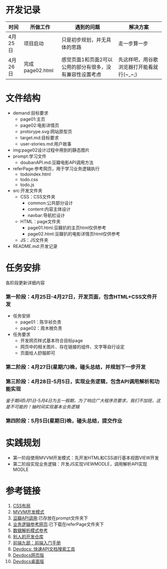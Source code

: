 # 开发记录

| 时间 | 所做工作 | 遇到的问题 | 解决方案 |
| - | - | - | - |
| 4月25日| 项目启动 | 只是初步规划，并无具体的思路 | 走一步算一步 |
| 4月26日| 完成page02.html | 感觉页面1和页面2可以公用的部分有很多，没有兼容性设置考虑 | 先这样吧，用谷歌浏览器打开能看就行(~_~;) |

# 文件结构
- demand:目标要求
    - page01:主页
    - page02:电影详情页
    - protorype.svg:网站原型页
    - target.md:目标要求
    - user-stories.md:用户故事
- img:page02设计过程中用到的静态图片
- prompt:学习文件
    - doubanAPI.md:豆瓣电影API调用方法
- referPage:参考网页，用于学习业务逻辑执行
    - todoindex.html
    - todo.css
    - todo.js
- src:开发文件夹
    - CSS：CSS文件夹
        + common:公共部分设计
        + content:内容主体设计
        + navbar:导航栏设计
    - HTML：page文件夹
        - page01.html:豆瓣扒的主页html仅供参考
        - page02.html:豆瓣扒的电影详情页html仅供参考
    - JS：JS文件夹
- README.md:开发记录

# 任务安排
各阶段更新详细内容
### 第一阶段：4月25日-4月27日，开发页面，包含HTML+CSS文件开发 
- 任务安排
    - page01：陈华祯负责
    - page02：周木根负责
- 任务要求
    - 开发网页样式基本符合目标page
    - 网页中的相关图片、存在链接的组件、文字等自行设定
    - 页面给人舒服即可

### 第二阶段：4月27日(星期六)晚，碰头总结，并规划下一步开发

### 第三阶段：4月28日-5月5日，实现业务逻辑，包含API调用解析和功能实现
*鉴于期间5月1日-5月4日为五一假期，为了响应广大程序员要求，我们不加班，这是不可能的！抽时间实现基本业务逻辑*

### 第四阶段：5月5日(星期日)晚，碰头总结，提交作业

# 实践规划
- 第一阶段使用MVVM开发模式：先开发HTML和CSS进行基本视图VIEW开发
- 第二阶段实现业务逻辑：开发JS实现VIEWMODLE，调用解析API实现MODLE

# 参考链接
1. [CSS布局](https://www.yuque.com/fe9/basic/pdrpr8)
2. [MVVM开发模式](https://www.yuque.com/fe9/basic/ag975a)
3. [豆瓣API调用](https://github.com/jokermonn/-Api/blob/master/DoubanMovie.md):已存放在prompt文件夹下
4. [业务逻辑参考网页](http://www.todolist.cn/):已下载在referPage文件夹下
5. [数据解析模式参考](https://github.com/tws-practice/tw-movie-theater/blob/master/movies.csv)
6. [别人的开发仓库](https://github.com/tws-practice/tw-movie-theater/network/members)
7. [前端九部：前端入门手册](https://www.yuque.com/fe9/basic)
8. [Devdocs: 快速API文档搜索工具](https://www.yuque.com/fe9/basic/devdocs)
9. [Devdocs网页版](https://devdocs.io/)
10. [Devdocs桌面版](https://github.com/egoist/devdocs-desktop/releases)

